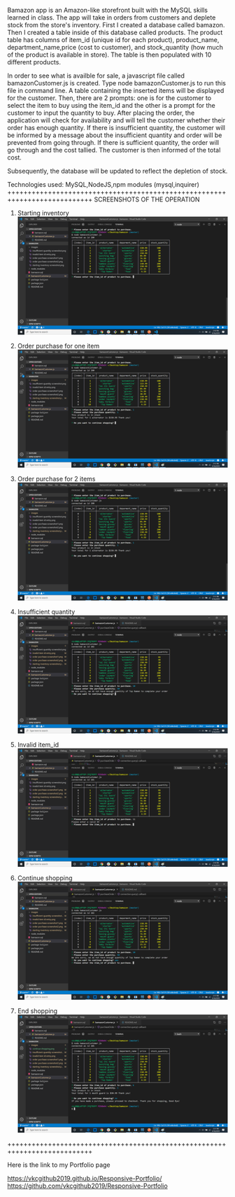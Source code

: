 Bamazon app is an Amazon-like storefront built with the MySQL skills learned in class. 
The app will take in orders from customers and deplete stock from the store's inventory. 
First I created a database called bamazon. Then I created a table inside of this database
called products. The product table has columns of item_id (unique id for each product), 
product_name, department_name,price (cost to customer), and stock_quantity (how much of the 
product is available in store). The table is then populated with 10 different products. 

In order to see what is availble for sale, a javascript file called bamazonCustomer.js is 
created. Type node bamazonCustomer.js to run this file in command line. A table containing the inserted items will be displayed for the customer. Then, there are 2 prompts: one is for the customer to select 
the item to buy using the item_id and the other is a prompt for the customer to input the quantity 
to buy. After placing the order, the application will check for availability and will tell the customer 
whether their order has enough quantity. If there is insufficient quantity, the customer will be 
informed by a message about the insufficient quantity and order will be prevented from going through.
If there is sufficient quantity, the order will go through and the cost tallied. The customer is then
informed of the total cost. 

Subsequently, the database will be updated to reflect the depletion of stock. 

Technologies used: MySQL,NodeJS,npm modules (mysql,inquirer)
+++++++++++++++++++++++++++++++++++++++++++++++++++++++++++++++++++++++++++
SCREENSHOTS OF THE OPERATION

1.  Starting inventory
 ![images](https://github.com/vkcgithub2019/bamazon/blob/master/images/starting%20inventory%20screenshot.png)

2.  Order purchase for one item
 ![images](https://github.com/vkcgithub2019/bamazon/blob/master/images/order%20purchase%20screenshot1.png) 

3.  Order purchase for 2 items
 ![images](https://github.com/vkcgithub2019/bamazon/blob/master/images/order%20purchase%20screenshot2.png) 

4.  Insufficient quantity
 ![images](https://github.com/vkcgithub2019/bamazon/blob/master/images/insufficient%20quantity%20screenshot.png)

5.  Invalid item_id
 ![images](https://github.com/vkcgithub2019/bamazon/blob/master/images/invalid%20item%20id%20entry.png)

6.  Continue shopping
![images](https://github.com/vkcgithub2019/bamazon/blob/master/images/continue%20shopping.png) 

7.  End shopping
![images](https://github.com/vkcgithub2019/bamazon/blob/master/images/end%20shopping.png)

+++++++++++++++++++++++++++++++++++++++++++++++++++++++++++++++++++++++++++

Here is the link to my Portfolio page

https://vkcgithub2019.github.io/Responsive-Portfolio/
https://github.com/vkcgithub2019/Responsive-Portfolio